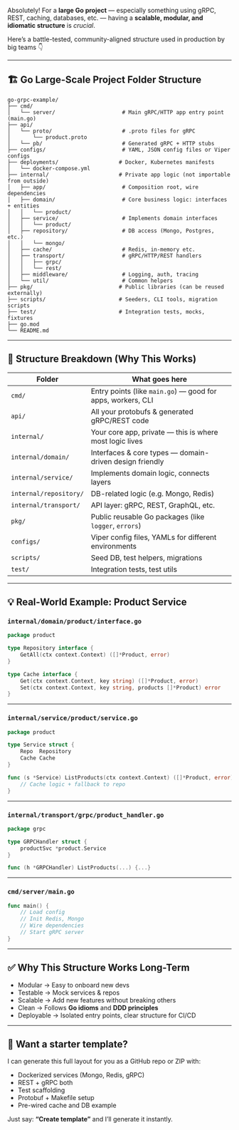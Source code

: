 Absolutely! For a **large Go project** — especially something using gRPC, REST, caching, databases, etc. — having a **scalable, modular, and idiomatic structure** is *crucial*.

Here’s a battle-tested, community-aligned structure used in production by big teams 👇

---

## 🏗️ Go Large-Scale Project Folder Structure

```
go-grpc-example/
├── cmd/
│   └── server/                     # Main gRPC/HTTP app entry point (main.go)
├── api/
│   └── proto/                      # .proto files for gRPC
│       └── product.proto
│   └── pb/                         # Generated gRPC + HTTP stubs
├── configs/                        # YAML, JSON config files or Viper configs
├── deployments/                   # Docker, Kubernetes manifests
│   └── docker-compose.yml
├── internal/                      # Private app logic (not importable from outside)
│   ├── app/                        # Composition root, wire dependencies
│   ├── domain/                     # Core business logic: interfaces + entities
│   │   └── product/
│   ├── service/                    # Implements domain interfaces
│   │   └── product/
│   ├── repository/                 # DB access (Mongo, Postgres, etc.)
│   │   └── mongo/
│   ├── cache/                      # Redis, in-memory etc.
│   ├── transport/                  # gRPC/HTTP/REST handlers
│   │   ├── grpc/
│   │   └── rest/
│   ├── middleware/                 # Logging, auth, tracing
│   └── util/                       # Common helpers
├── pkg/                           # Public libraries (can be reused externally)
├── scripts/                       # Seeders, CLI tools, migration scripts
├── test/                          # Integration tests, mocks, fixtures
├── go.mod
└── README.md
```

---

## 📌 Structure Breakdown (Why This Works)

| Folder | What goes here |
|--------|----------------|
| `cmd/` | Entry points (like `main.go`) — good for apps, workers, CLI |
| `api/` | All your protobufs & generated gRPC/REST code |
| `internal/` | Your core app, private — this is where most logic lives |
| `internal/domain/` | Interfaces & core types — domain-driven design friendly |
| `internal/service/` | Implements domain logic, connects layers |
| `internal/repository/` | DB-related logic (e.g. Mongo, Redis) |
| `internal/transport/` | API layer: gRPC, REST, GraphQL, etc. |
| `pkg/` | Public reusable Go packages (like `logger`, `errors`) |
| `configs/` | Viper config files, YAMLs for different environments |
| `scripts/` | Seed DB, test helpers, migrations |
| `test/` | Integration tests, test utils |

---

## 💡 Real-World Example: Product Service

### `internal/domain/product/interface.go`

```go
package product

type Repository interface {
    GetAll(ctx context.Context) ([]*Product, error)
}

type Cache interface {
    Get(ctx context.Context, key string) ([]*Product, error)
    Set(ctx context.Context, key string, products []*Product) error
}
```

---

### `internal/service/product/service.go`

```go
package product

type Service struct {
    Repo  Repository
    Cache Cache
}

func (s *Service) ListProducts(ctx context.Context) ([]*Product, error) {
    // Cache logic + fallback to repo
}
```

---

### `internal/transport/grpc/product_handler.go`

```go
package grpc

type GRPCHandler struct {
    productSvc *product.Service
}

func (h *GRPCHandler) ListProducts(...) {...}
```

---

### `cmd/server/main.go`

```go
func main() {
    // Load config
    // Init Redis, Mongo
    // Wire dependencies
    // Start gRPC server
}
```

---

## ✅ Why This Structure Works Long-Term

- Modular → Easy to onboard new devs
- Testable → Mock services & repos
- Scalable → Add new features without breaking others
- Clean → Follows **Go idioms** and **DDD principles**
- Deployable → Isolated entry points, clear structure for CI/CD

---

## 🚀 Want a starter template?

I can generate this full layout for you as a GitHub repo or ZIP with:
- Dockerized services (Mongo, Redis, gRPC)
- REST + gRPC both
- Test scaffolding
- Protobuf + Makefile setup
- Pre-wired cache and DB example

Just say: **“Create template”** and I’ll generate it instantly.